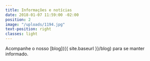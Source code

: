 ```yaml
---
title: Informações e notícias
date: 2018-01-07 11:59:00 -02:00
position: 2
image: "/uploads/1194.jpg"
text-position: right
classes: light
---
```


Acompanhe o nosso [blog]({{ site.baseurl }}/blog) para se manter informado.